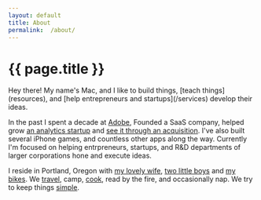 ```yaml
---
layout: default
title: About
permalink:  /about/
---
```


# {{ page.title }}

<div class="pure-g">
<div class="pure-u-1" markdown="1">
Hey there! My name's Mac, and I like to build things, [teach things](resources), and [help entrepreneurs and startups](/services) develop their ideas. 

In the past I spent a decade at [Adobe](http://adobe.com), Founded a SaaS company, helped grow [an analytics startup](http://measureful.com) and [see it through an acquisition](http://chirpify.com). 
I've also built several iPhone games, and countless other apps along the way. Currently I'm focused on helping 
entrpreneurs, startups, and R&D departments of larger corporations hone and execute ideas.

<!--I’ve been the software business a long time, in varying capacities. True-Up Labs is the culmination of what clients have been coming to me for. It's what I'm good at, and it's what I love. (It feels great when those two things come together.)-->

<!--For the most part, True-Up Labs performs as a one-man-band. In striving to provide complete packages and well-rounded offerings, I pull in brilliant minds from various areas of expertise &mdash; designers, developers, product designers, marketers and writers.-->

I reside in Portland, Oregon with [my lovely wife](https://shannonsneed.contently.com), [two little boys](https://www.instagram.com/p/BHKJDlrgGbJ/) and [my bikes](https://www.instagram.com/p/lvCnF-rOR_/). We [travel](https://www.flickr.com/photos/macmartine), camp, [cook](http://macsmorsels.tumblr.com/), read by the fire, and occasionally nap. We try to keep things [simple](https://www.amazon.com/gp/product/1607747308/ref=as_li_tl?ie=UTF8&camp=1789&creative=9325&creativeASIN=1607747308&linkCode=as2&tag=macmartine-com-20&linkId=6ff2b65fff7fa216e250b909d123cc4e).

</div>
</div>
